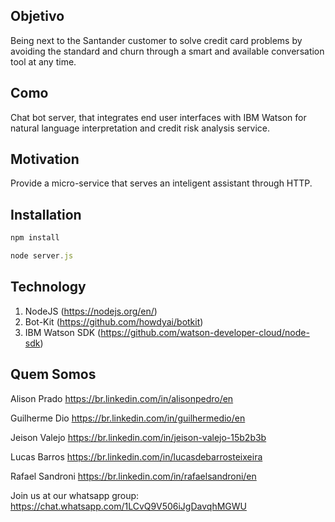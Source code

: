 ## Objetivo

Being next to the Santander customer to solve credit card problems by avoiding the standard and churn through a smart and available conversation tool at any time.

## Como

Chat bot server, that integrates end user interfaces with IBM Watson for natural language interpretation and credit risk analysis service.

## Motivation

Provide a micro-service that serves an inteligent assistant through HTTP.

## Installation

```javascript
npm install

node server.js

```

## Technology

1. NodeJS (https://nodejs.org/en/)
2. Bot-Kit (https://github.com/howdyai/botkit)
3. IBM Watson SDK (https://github.com/watson-developer-cloud/node-sdk)


## Quem Somos

Alison Prado
https://br.linkedin.com/in/alisonpedro/en

Guilherme Dio
https://br.linkedin.com/in/guilhermedio/en

Jeison Valejo
https://br.linkedin.com/in/jeison-valejo-15b2b3b

Lucas Barros
https://br.linkedin.com/in/lucasdebarrosteixeira

Rafael Sandroni
https://br.linkedin.com/in/rafaelsandroni/en


Join us at our whatsapp group: https://chat.whatsapp.com/1LCvQ9V506iJgDavqhMGWU



